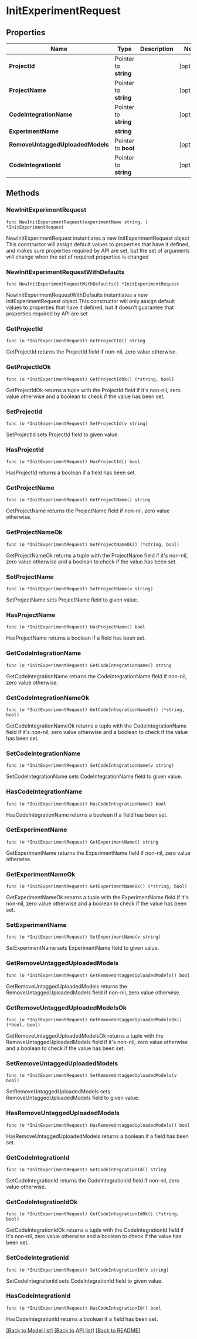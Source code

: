 # InitExperimentRequest

## Properties

Name | Type | Description | Notes
------------ | ------------- | ------------- | -------------
**ProjectId** | Pointer to **string** |  | [optional] 
**ProjectName** | Pointer to **string** |  | [optional] 
**CodeIntegrationName** | Pointer to **string** |  | [optional] 
**ExperimentName** | **string** |  | 
**RemoveUntaggedUploadedModels** | Pointer to **bool** |  | [optional] 
**CodeIntegrationId** | Pointer to **string** |  | [optional] 

## Methods

### NewInitExperimentRequest

`func NewInitExperimentRequest(experimentName string, ) *InitExperimentRequest`

NewInitExperimentRequest instantiates a new InitExperimentRequest object
This constructor will assign default values to properties that have it defined,
and makes sure properties required by API are set, but the set of arguments
will change when the set of required properties is changed

### NewInitExperimentRequestWithDefaults

`func NewInitExperimentRequestWithDefaults() *InitExperimentRequest`

NewInitExperimentRequestWithDefaults instantiates a new InitExperimentRequest object
This constructor will only assign default values to properties that have it defined,
but it doesn't guarantee that properties required by API are set

### GetProjectId

`func (o *InitExperimentRequest) GetProjectId() string`

GetProjectId returns the ProjectId field if non-nil, zero value otherwise.

### GetProjectIdOk

`func (o *InitExperimentRequest) GetProjectIdOk() (*string, bool)`

GetProjectIdOk returns a tuple with the ProjectId field if it's non-nil, zero value otherwise
and a boolean to check if the value has been set.

### SetProjectId

`func (o *InitExperimentRequest) SetProjectId(v string)`

SetProjectId sets ProjectId field to given value.

### HasProjectId

`func (o *InitExperimentRequest) HasProjectId() bool`

HasProjectId returns a boolean if a field has been set.

### GetProjectName

`func (o *InitExperimentRequest) GetProjectName() string`

GetProjectName returns the ProjectName field if non-nil, zero value otherwise.

### GetProjectNameOk

`func (o *InitExperimentRequest) GetProjectNameOk() (*string, bool)`

GetProjectNameOk returns a tuple with the ProjectName field if it's non-nil, zero value otherwise
and a boolean to check if the value has been set.

### SetProjectName

`func (o *InitExperimentRequest) SetProjectName(v string)`

SetProjectName sets ProjectName field to given value.

### HasProjectName

`func (o *InitExperimentRequest) HasProjectName() bool`

HasProjectName returns a boolean if a field has been set.

### GetCodeIntegrationName

`func (o *InitExperimentRequest) GetCodeIntegrationName() string`

GetCodeIntegrationName returns the CodeIntegrationName field if non-nil, zero value otherwise.

### GetCodeIntegrationNameOk

`func (o *InitExperimentRequest) GetCodeIntegrationNameOk() (*string, bool)`

GetCodeIntegrationNameOk returns a tuple with the CodeIntegrationName field if it's non-nil, zero value otherwise
and a boolean to check if the value has been set.

### SetCodeIntegrationName

`func (o *InitExperimentRequest) SetCodeIntegrationName(v string)`

SetCodeIntegrationName sets CodeIntegrationName field to given value.

### HasCodeIntegrationName

`func (o *InitExperimentRequest) HasCodeIntegrationName() bool`

HasCodeIntegrationName returns a boolean if a field has been set.

### GetExperimentName

`func (o *InitExperimentRequest) GetExperimentName() string`

GetExperimentName returns the ExperimentName field if non-nil, zero value otherwise.

### GetExperimentNameOk

`func (o *InitExperimentRequest) GetExperimentNameOk() (*string, bool)`

GetExperimentNameOk returns a tuple with the ExperimentName field if it's non-nil, zero value otherwise
and a boolean to check if the value has been set.

### SetExperimentName

`func (o *InitExperimentRequest) SetExperimentName(v string)`

SetExperimentName sets ExperimentName field to given value.


### GetRemoveUntaggedUploadedModels

`func (o *InitExperimentRequest) GetRemoveUntaggedUploadedModels() bool`

GetRemoveUntaggedUploadedModels returns the RemoveUntaggedUploadedModels field if non-nil, zero value otherwise.

### GetRemoveUntaggedUploadedModelsOk

`func (o *InitExperimentRequest) GetRemoveUntaggedUploadedModelsOk() (*bool, bool)`

GetRemoveUntaggedUploadedModelsOk returns a tuple with the RemoveUntaggedUploadedModels field if it's non-nil, zero value otherwise
and a boolean to check if the value has been set.

### SetRemoveUntaggedUploadedModels

`func (o *InitExperimentRequest) SetRemoveUntaggedUploadedModels(v bool)`

SetRemoveUntaggedUploadedModels sets RemoveUntaggedUploadedModels field to given value.

### HasRemoveUntaggedUploadedModels

`func (o *InitExperimentRequest) HasRemoveUntaggedUploadedModels() bool`

HasRemoveUntaggedUploadedModels returns a boolean if a field has been set.

### GetCodeIntegrationId

`func (o *InitExperimentRequest) GetCodeIntegrationId() string`

GetCodeIntegrationId returns the CodeIntegrationId field if non-nil, zero value otherwise.

### GetCodeIntegrationIdOk

`func (o *InitExperimentRequest) GetCodeIntegrationIdOk() (*string, bool)`

GetCodeIntegrationIdOk returns a tuple with the CodeIntegrationId field if it's non-nil, zero value otherwise
and a boolean to check if the value has been set.

### SetCodeIntegrationId

`func (o *InitExperimentRequest) SetCodeIntegrationId(v string)`

SetCodeIntegrationId sets CodeIntegrationId field to given value.

### HasCodeIntegrationId

`func (o *InitExperimentRequest) HasCodeIntegrationId() bool`

HasCodeIntegrationId returns a boolean if a field has been set.


[[Back to Model list]](../README.md#documentation-for-models) [[Back to API list]](../README.md#documentation-for-api-endpoints) [[Back to README]](../README.md)


